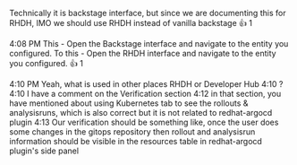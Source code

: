 Technically it is backstage interface, but since we are documenting this for RHDH, IMO we should use RHDH instead of vanilla backstage
:+1:
1




  4:08 PM
This - Open the Backstage interface and navigate to the entity you configured.
To this - Open the RHDH interface and navigate to the entity you configured.
:+1:
1




  4:10 PM
Yeah, what is used in other places RHDH or Developer Hub
4:10
?
4:10
I have a comment on the Verification section
4:12
in that section, you have mentioned about using Kubernetes tab to see the rollouts & analysisruns, which is also correct but it is not related to redhat-argocd plugin
4:13
Our verification should be something like, once the user does some changes in the gitops repository then rollout and analysisrun information should be visible in the resources table in redhat-argocd plugin's side panel
